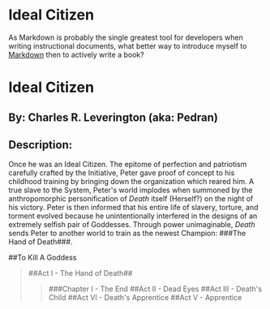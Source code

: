 # Ideal Citizen

As Markdown is probably the single greatest tool for developers when writing instructional documents, what better way to introduce myself to [Markdown](https://daringfireball.net/projects/markdown/) then to actively write a book?

Ideal Citizen
=============
By: Charles R. Leverington \(aka: Pedran\)
--------------------------

## Description: 
Once he was an Ideal Citizen. The epitome of perfection and patriotism carefully crafted by the Initiative, Peter gave proof of concept to his childhood training by bringing down the organization which reared him. A true slave to the System, Peter's world implodes when summoned by the anthropomorphic personification of *Death* itself \(Herself?\) on the night of his victory. Peter is then informed that his entire life of slavery, torture, and torment evolved because he unintentionally interfered in the designs of an extremely selfish pair of Goddesses. Through power unimaginable, *Death* sends Peter to another world to train as the newest Champion: ###The Hand of Death###. 

##To Kill A Goddess 
>##Act I - The Hand of Death##
>>###Chapter I - The End
>##Act II - Dead Eyes
>##Act III - Death's Child
>##Act VI - Death's Apprentice
>##Act V - Apprentice 